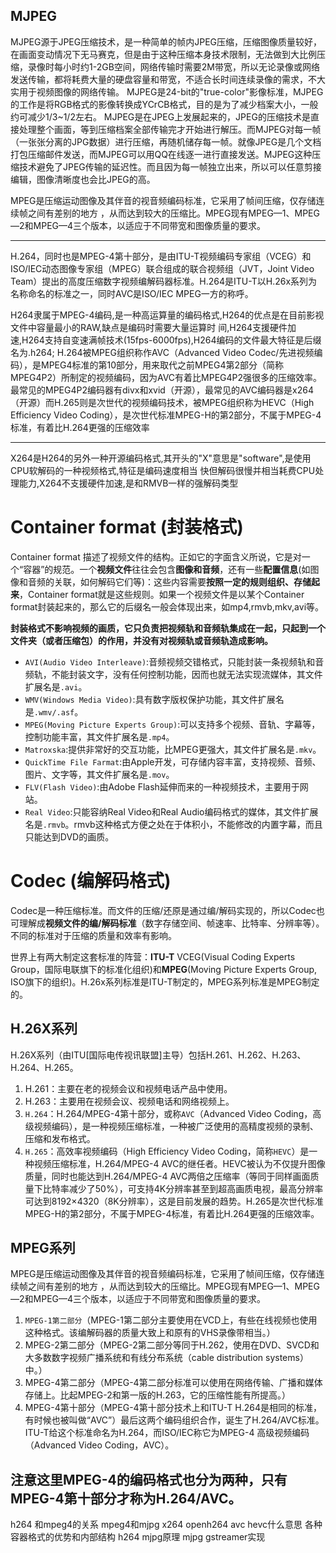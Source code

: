 ## MJPEG
MJPEG源于JPEG压缩技术，是一种简单的帧内JPEG压缩，压缩图像质量较好，在画面变动情况下无马赛克，但是由于这种压缩本身技术限制，无法做到大比例压缩，录像时每小时约1-2GB空间，网络传输时需要2M带宽，所以无论录像或网络发送传输，都将耗费大量的硬盘容量和带宽，不适合长时间连续录像的需求，不大实用于视频图像的网络传输。
MJPEG是24-bit的"true-color"影像标准，MJPEG的工作是将RGB格式的影像转换成YCrCB格式，目的是为了减少档案大小，一般约可减少1/3~1/2左右。
MJPEG是在JPEG上发展起来的，JPEG的压缩技术是直接处理整个画面，等到压缩档案全部传输完才开始进行解压。而MJPEG对每一帧（一张张分离的JPG数据）进行压缩，再随机储存每一帧。就像JPEG是几个文档打包压缩邮件发送，而MJPEG可以用QQ在线逐一进行直接发送。MJPEG这种压缩技术避免了JPEG传输的延迟性。而且因为每一帧独立出来，所以可以任意剪接编辑，图像清晰度也会比JPEG的高。


MPEG是压缩运动图像及其伴音的视音频编码标准，它采用了帧间压缩，仅存储连续帧之间有差别的地方 ，从而达到较大的压缩比。MPEG现有MPEG—1、MPEG—2和MPEG—4三个版本，以适应于不同带宽和图像质量的要求。

----


H.264，同时也是MPEG-4第十部分，是由ITU-T视频编码专家组（VCEG）和ISO/IEC动态图像专家组（MPEG）联合组成的联合视频组（JVT，Joint Video Team）提出的高度压缩数字视频编解码器标准。H.264是ITU-T以H.26x系列为名称命名的标准之一，同时AVC是ISO/IEC MPEG一方的称呼。

H264隶属于MPEG-4编码,是一种高运算量的编码格式,H264的优点是在目前影视文件中容量最小的RAW,缺点是编码时需要大量运算时 间,H264支援硬件加速,H264支持自变速满帧技术(15fps-6000fps),H264编码的文件最大特征是后缀名为.h264;
H.264被MPEG组织称作AVC（Advanced Video Codec/先进视频编码），是MPEG4标准的第10部分，用来取代之前MPEG4第2部分（简称MPEG4P2）所制定的视频编码，因为AVC有着比MPEG4P2强很多的压缩效率。最常见的MPEG4P2编码器有divx和xvid（开源），最常见的AVC编码器是x264（开源）而H.265则是次世代的视频编码技术，被MPEG组织称为HEVC（High Efficiency Video Coding），是次世代标准MPEG-H的第2部分，不属于MPEG-4标准，有着比H.264更强的压缩效率

----


X264是H264的另外一种开源编码格式,其开头的"X"意思是"software",是使用CPU软解码的一种视频格式,特征是编码速度相当 快但解码很慢并相当耗费CPU处理能力,X264不支援硬件加速,是和RMVB一样的强解码类型



# Container format (封装格式)
Container format 描述了视频文件的结构。正如它的字面含义所说，它是对一个“容器”的规范。一个**视频文件**往往会包含**图像和音频**，还有一些**配置信息**(如图像和音频的关联，如何解码它们等)：这些内容需要**按照一定的规则组织、存储起来**，Container format就是这些规则。如果一个视频文件是以某个Container format封装起来的，那么它的后缀名一般会体现出来，如mp4,rmvb,mkv,avi等。 

**封装格式不影响视频的画质，它只负责把视频轨和音频轨集成在一起，只起到一个文件夹（或者压缩包）的作用，并没有对视频轨或音频轨造成影响。**  

* `AVI(Audio Video Interleave)`:音频视频交错格式，只能封装一条视频轨和音频轨，不能封装文字，没有任何控制功能，因而也就无法实现流媒体，其文件扩展名是`.avi`。
* `WMV(Windows Media Video)`:具有数字版权保护功能，其文件扩展名是`.wmv/.asf`。
* `MPEG(Moving Picture Experts Group)`:可以支持多个视频、音轨、字幕等，控制功能丰富，其文件扩展名是`.mp4`。
* `Matroxska`:提供非常好的交互功能，比MPEG更强大，其文件扩展名是`.mkv`。
* `QuickTime File Farmat`:由Apple开发，可存储内容丰富，支持视频、音频、图片、文字等，其文件扩展名是`.mov`。
* `FLV(Flash Video)`:由Adobe Flash延伸而来的一种视频技术，主要用于网站。
* `Real Video`:只能容纳Real Video和Real Audio编码格式的媒体，其文件扩展名是`.rmvb`。rmvb这种格式方便之处在于体积小，不能修改的内置字幕，而且只能达到DVD的画质。


# Codec (编解码格式)
Codec是一种压缩标准。而文件的压缩/还原是通过编/解码实现的，所以Codec也可理解成**视频文件的编/解码标准**（数字存储空间、帧速率、比特率、分辨率等）。不同的标准对于压缩的质量和效率有影响。 

世界上有两大制定这套标准的阵营：**ITU-T** VCEG(Visual Coding Experts Group，国际电联旗下的标准化组织)和**MPEG**(Moving Picture Experts Group, ISO旗下的组织)。H.26x系列标准是ITU-T制定的，MPEG系列标准是MPEG制定的。 


## H.26X系列
H.26X系列（由ITU[国际电传视讯联盟]主导）包括H.261、H.262、H.263、H.264、H.265。  

1) H.261：主要在老的视频会议和视频电话产品中使用。
2) H.263：主要用在视频会议、视频电话和网络视频上。
3) `H.264`：H.264/MPEG-4第十部分，或称`AVC`（Advanced Video Coding，高级视频编码），是一种视频压缩标准，一种被广泛使用的高精度视频的录制、压缩和发布格式。
4) `H.265`：高效率视频编码（High Efficiency Video Coding，简称`HEVC`）是一种视频压缩标准，H.264/MPEG-4 AVC的继任者。HEVC被认为不仅提升图像质量，同时也能达到H.264/MPEG-4 AVC两倍之压缩率（等同于同样画面质量下比特率减少了50%），可支持4K分辨率甚至到超高画质电视，最高分辨率可达到8192×4320（8K分辨率），这是目前发展的趋势。H.265是次世代标准MPEG-H的第2部分，不属于MPEG-4标准，有着比H.264更强的压缩效率。


## MPEG系列
MPEG是压缩运动图像及其伴音的视音频编码标准，它采用了帧间压缩，仅存储连续帧之间有差别的地方 ，从而达到较大的压缩比。MPEG现有MPEG—1、MPEG—2和MPEG—4三个版本，以适应于不同带宽和图像质量的要求。

1) `MPEG-1第二部分`（MPEG-1第二部分主要使用在VCD上，有些在线视频也使用这种格式。该编解码器的质量大致上和原有的VHS录像带相当。）
1) MPEG-2第二部分（MPEG-2第二部分等同于H.262，使用在DVD、SVCD和大多数数字视频广播系统和有线分布系统（cable distribution systems）中。）
1) MPEG-4第二部分（MPEG-4第二部分标准可以使用在网络传输、广播和媒体存储上。比起MPEG-2和第一版的H.263，它的压缩性能有所提高。）
1) MPEG-4第十部分（MPEG-4第十部分技术上和ITU-T H.264是相同的标准，有时候也被叫做“AVC”）最后这两个编码组织合作，诞生了H.264/AVC标准。ITU-T给这个标准命名为H.264，而ISO/IEC称它为MPEG-4 高级视频编码（Advanced Video Coding，AVC）。

注意这里MPEG-4的编码格式也分为两种，只有MPEG-4第十部分才称为H.264/AVC。
---
h264 和mpeg4的关系
mpeg4和mjpg
x264 openh264
avc hevc什么意思
各种容器格式的优势和内部结构
h264 mjpg原理
mjpg gstreamer实现